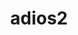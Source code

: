 ---
title: "adios2"
layout: cache
categories: [package, v0.20.0]
meta: {"versions": ["2.9.0"], "compilers": ["gcc@=11.1.0", "gcc@=7.3.1", "oneapi@=2023.0.0"], "oss": ["amzn2", "ubuntu20.04"], "platforms": ["linux"], "targets": ["aarch64", "neoverse_n1", "ppc64le", "x86_64", "x86_64_v3"], "stacks": ["aws-ahug", "aws-ahug-aarch64", "aws-isc", "aws-isc-aarch64", "data-vis-sdk", "e4s", "e4s-oneapi", "e4s-power", "root"], "num_specs": 18, "num_specs_by_stack": {"root": 18, "aws-ahug-aarch64": 2, "aws-isc-aarch64": 2, "aws-ahug": 1, "aws-isc": 1, "data-vis-sdk": 4, "e4s-power": 4, "e4s-oneapi": 1, "e4s": 3}}
spec_details: [{"hash": "hxjtlz7dy3ayuory4vtfsaxhwnt44pt4", "compiler": "gcc@=7.3.1", "versions": ["2.9.0"], "os": "amzn2", "platform": "linux", "target": "aarch64", "variants": ["+blosc", "build_system=cmake", "build_type=Release", "+bzip2", "~cuda", "~dataspaces", "+fortran", "generator=make", "~hdf5", "~ipo", "~libpressio", "+mpi", "~pic", "+png", "~python", "+ssc", "+sst", "+sz", "+zfp"], "stacks": ["root", "aws-ahug-aarch64"], "size": "-", "tarball": "https://binaries.spack.io/v0.20.0/build_cache/linux-amzn2-aarch64/gcc-7.3.1/adios2-2.9.0/linux-amzn2-aarch64-gcc-7.3.1-adios2-2.9.0-hxjtlz7dy3ayuory4vtfsaxhwnt44pt4.spack"}, {"hash": "6fwpsrf5xqwvocisn3ptnba4ea74iabv", "compiler": "gcc@=7.3.1", "versions": ["2.9.0"], "os": "amzn2", "platform": "linux", "target": "aarch64", "variants": ["+blosc", "build_system=cmake", "build_type=Release", "+bzip2", "~cuda", "~dataspaces", "~fortran", "generator=make", "~hdf5", "~ipo", "~libpressio", "+mpi", "~pic", "+png", "~python", "+ssc", "+sst", "+sz", "+zfp"], "stacks": ["root", "aws-isc-aarch64"], "size": "-", "tarball": "https://binaries.spack.io/v0.20.0/build_cache/linux-amzn2-aarch64/gcc-7.3.1/adios2-2.9.0/linux-amzn2-aarch64-gcc-7.3.1-adios2-2.9.0-6fwpsrf5xqwvocisn3ptnba4ea74iabv.spack"}, {"hash": "g6nb2zo36hfxycbfgd7vnaovmi5y76w6", "compiler": "gcc@=7.3.1", "versions": ["2.9.0"], "os": "amzn2", "platform": "linux", "target": "neoverse_n1", "variants": ["+blosc", "build_system=cmake", "build_type=Release", "+bzip2", "~cuda", "~dataspaces", "+fortran", "generator=make", "~hdf5", "~ipo", "~libpressio", "+mpi", "~pic", "+png", "~python", "+ssc", "+sst", "+sz", "+zfp"], "stacks": ["root", "aws-ahug-aarch64"], "size": "-", "tarball": "https://binaries.spack.io/v0.20.0/build_cache/linux-amzn2-neoverse_n1/gcc-7.3.1/adios2-2.9.0/linux-amzn2-neoverse_n1-gcc-7.3.1-adios2-2.9.0-g6nb2zo36hfxycbfgd7vnaovmi5y76w6.spack"}, {"hash": "c4sterttqnjszpgejku3h3sayjlhmcrd", "compiler": "gcc@=7.3.1", "versions": ["2.9.0"], "os": "amzn2", "platform": "linux", "target": "neoverse_n1", "variants": ["+blosc", "build_system=cmake", "build_type=Release", "+bzip2", "~cuda", "~dataspaces", "~fortran", "generator=make", "~hdf5", "~ipo", "~libpressio", "+mpi", "~pic", "+png", "~python", "+ssc", "+sst", "+sz", "+zfp"], "stacks": ["root", "aws-isc-aarch64"], "size": "-", "tarball": "https://binaries.spack.io/v0.20.0/build_cache/linux-amzn2-neoverse_n1/gcc-7.3.1/adios2-2.9.0/linux-amzn2-neoverse_n1-gcc-7.3.1-adios2-2.9.0-c4sterttqnjszpgejku3h3sayjlhmcrd.spack"}, {"hash": "7rfbniuqmi7iqpt4jt4obfcdwil5buqd", "compiler": "gcc@=7.3.1", "versions": ["2.9.0"], "os": "amzn2", "platform": "linux", "target": "x86_64_v3", "variants": ["+blosc", "build_system=cmake", "build_type=Release", "+bzip2", "~cuda", "~dataspaces", "+fortran", "generator=make", "~hdf5", "~ipo", "~libpressio", "+mpi", "~pic", "+png", "~python", "+ssc", "+sst", "+sz", "+zfp"], "stacks": ["aws-ahug", "root"], "size": "-", "tarball": "https://binaries.spack.io/v0.20.0/build_cache/linux-amzn2-x86_64_v3/gcc-7.3.1/adios2-2.9.0/linux-amzn2-x86_64_v3-gcc-7.3.1-adios2-2.9.0-7rfbniuqmi7iqpt4jt4obfcdwil5buqd.spack"}, {"hash": "qjnnldjckqgmroxz5v3tf46flcdnto2v", "compiler": "gcc@=7.3.1", "versions": ["2.9.0"], "os": "amzn2", "platform": "linux", "target": "x86_64_v3", "variants": ["+blosc", "build_system=cmake", "build_type=Release", "+bzip2", "~cuda", "~dataspaces", "~fortran", "generator=make", "~hdf5", "~ipo", "~libpressio", "+mpi", "~pic", "+png", "~python", "+ssc", "+sst", "+sz", "+zfp"], "stacks": ["root", "aws-isc"], "size": "-", "tarball": "https://binaries.spack.io/v0.20.0/build_cache/linux-amzn2-x86_64_v3/gcc-7.3.1/adios2-2.9.0/linux-amzn2-x86_64_v3-gcc-7.3.1-adios2-2.9.0-qjnnldjckqgmroxz5v3tf46flcdnto2v.spack"}, {"hash": "nkmfnmnjjcd5dcq4mxhwf4gyl6zmagix", "compiler": "gcc@=11.1.0", "versions": ["2.9.0"], "os": "ubuntu20.04", "platform": "linux", "target": "x86_64_v3", "variants": ["+blosc", "build_system=cmake", "build_type=Release", "+bzip2", "~cuda", "+dataman", "~dataspaces", "+fortran", "generator=make", "+hdf5", "~ipo", "~libpressio", "+mpi", "+pic", "+png", "+python", "+shared", "+ssc", "+sst", "+sz", "+zfp"], "stacks": ["root", "data-vis-sdk"], "size": "-", "tarball": "https://binaries.spack.io/v0.20.0/build_cache/linux-ubuntu20.04-x86_64_v3/gcc-11.1.0/adios2-2.9.0/linux-ubuntu20.04-x86_64_v3-gcc-11.1.0-adios2-2.9.0-nkmfnmnjjcd5dcq4mxhwf4gyl6zmagix.spack"}, {"hash": "jemd4vfb232jnmbmqaomi7mi4ycfs5y2", "compiler": "gcc@=11.1.0", "versions": ["2.9.0"], "os": "ubuntu20.04", "platform": "linux", "target": "ppc64le", "variants": ["+blosc", "build_system=cmake", "build_type=Release", "+bzip2", "~cuda", "+dataman", "~dataspaces", "+fortran", "generator=make", "+hdf5", "~ipo", "~libpressio", "+mpi", "+pic", "+png", "+python", "+shared", "+ssc", "+sst", "+sz", "+zfp"], "stacks": ["root", "e4s-power"], "size": "-", "tarball": "https://binaries.spack.io/v0.20.0/build_cache/linux-ubuntu20.04-ppc64le/gcc-11.1.0/adios2-2.9.0/linux-ubuntu20.04-ppc64le-gcc-11.1.0-adios2-2.9.0-jemd4vfb232jnmbmqaomi7mi4ycfs5y2.spack"}, {"hash": "36eh2n2aqf7fcjae4tr24qv5du6mmzbw", "compiler": "gcc@=11.1.0", "versions": ["2.9.0"], "os": "ubuntu20.04", "platform": "linux", "target": "ppc64le", "variants": ["+blosc", "build_system=cmake", "build_type=Release", "+bzip2", "~cuda", "~dataspaces", "+fortran", "generator=make", "~hdf5", "~ipo", "~libpressio", "+mpi", "~pic", "+png", "~python", "+ssc", "+sst", "+sz", "+zfp"], "stacks": ["root", "e4s-power"], "size": "-", "tarball": "https://binaries.spack.io/v0.20.0/build_cache/linux-ubuntu20.04-ppc64le/gcc-11.1.0/adios2-2.9.0/linux-ubuntu20.04-ppc64le-gcc-11.1.0-adios2-2.9.0-36eh2n2aqf7fcjae4tr24qv5du6mmzbw.spack"}, {"hash": "n3qowyfp7zb7v27kfzfj46mkl47g3lhy", "compiler": "gcc@=11.1.0", "versions": ["2.9.0"], "os": "ubuntu20.04", "platform": "linux", "target": "ppc64le", "variants": ["+blosc", "build_system=cmake", "build_type=Release", "+bzip2", "~cuda", "~dataspaces", "+fortran", "generator=make", "~hdf5", "~ipo", "~libpressio", "+mpi", "~pic", "+png", "~python", "+ssc", "+sst", "+sz", "+zfp"], "stacks": ["root", "e4s-power"], "size": "-", "tarball": "https://binaries.spack.io/v0.20.0/build_cache/linux-ubuntu20.04-ppc64le/gcc-11.1.0/adios2-2.9.0/linux-ubuntu20.04-ppc64le-gcc-11.1.0-adios2-2.9.0-n3qowyfp7zb7v27kfzfj46mkl47g3lhy.spack"}, {"hash": "ubm6ey3ug7lfd337wtdxszltk2j6fu5c", "compiler": "gcc@=11.1.0", "versions": ["2.9.0"], "os": "ubuntu20.04", "platform": "linux", "target": "ppc64le", "variants": ["+blosc", "build_system=cmake", "build_type=Release", "+bzip2", "+cuda", "cuda_arch=70", "+dataman", "~dataspaces", "+fortran", "generator=make", "+hdf5", "~ipo", "~libpressio", "+mpi", "+pic", "+png", "+python", "+shared", "+ssc", "+sst", "~sz", "+zfp"], "stacks": ["root", "e4s-power"], "size": "-", "tarball": "https://binaries.spack.io/v0.20.0/build_cache/linux-ubuntu20.04-ppc64le/gcc-11.1.0/adios2-2.9.0/linux-ubuntu20.04-ppc64le-gcc-11.1.0-adios2-2.9.0-ubm6ey3ug7lfd337wtdxszltk2j6fu5c.spack"}, {"hash": "sm73t64dp3qday6q7fip3llffnj4asr2", "compiler": "oneapi@=2023.0.0", "versions": ["2.9.0"], "os": "ubuntu20.04", "platform": "linux", "target": "x86_64", "variants": ["+blosc", "build_system=cmake", "build_type=Release", "+bzip2", "~cuda", "~dataspaces", "+fortran", "generator=make", "~hdf5", "~ipo", "~libpressio", "+mpi", "~pic", "+png", "~python", "+ssc", "+sst", "+sz", "+zfp"], "stacks": ["e4s-oneapi", "root"], "size": "-", "tarball": "https://binaries.spack.io/v0.20.0/build_cache/linux-ubuntu20.04-x86_64/oneapi-2023.0.0/adios2-2.9.0/linux-ubuntu20.04-x86_64-oneapi-2023.0.0-adios2-2.9.0-sm73t64dp3qday6q7fip3llffnj4asr2.spack"}, {"hash": "tvzvjpfqtjouknfum7puyn233qzgikaq", "compiler": "gcc@=11.1.0", "versions": ["2.9.0"], "os": "ubuntu20.04", "platform": "linux", "target": "x86_64_v3", "variants": ["+blosc", "build_system=cmake", "build_type=Release", "+bzip2", "~cuda", "+dataman", "~dataspaces", "+fortran", "generator=make", "+hdf5", "~ipo", "~libpressio", "+mpi", "+pic", "+png", "+python", "+shared", "+ssc", "+sst", "+sz", "+zfp"], "stacks": ["root", "data-vis-sdk"], "size": "-", "tarball": "https://binaries.spack.io/v0.20.0/build_cache/linux-ubuntu20.04-x86_64_v3/gcc-11.1.0/adios2-2.9.0/linux-ubuntu20.04-x86_64_v3-gcc-11.1.0-adios2-2.9.0-tvzvjpfqtjouknfum7puyn233qzgikaq.spack"}, {"hash": "ho6hz7eyemot26vkbrde5xwzo46e62h6", "compiler": "gcc@=11.1.0", "versions": ["2.9.0"], "os": "ubuntu20.04", "platform": "linux", "target": "x86_64_v3", "variants": ["+blosc", "build_system=cmake", "build_type=Release", "+bzip2", "~cuda", "+dataman", "~dataspaces", "+fortran", "generator=make", "+hdf5", "~ipo", "~libpressio", "+mpi", "+pic", "+png", "+python", "+shared", "+ssc", "+sst", "+sz", "+zfp"], "stacks": ["e4s", "root"], "size": "-", "tarball": "https://binaries.spack.io/v0.20.0/build_cache/linux-ubuntu20.04-x86_64_v3/gcc-11.1.0/adios2-2.9.0/linux-ubuntu20.04-x86_64_v3-gcc-11.1.0-adios2-2.9.0-ho6hz7eyemot26vkbrde5xwzo46e62h6.spack"}, {"hash": "5z7g2brpa3xqadlxiqwnd5grzcqxvzdu", "compiler": "gcc@=11.1.0", "versions": ["2.9.0"], "os": "ubuntu20.04", "platform": "linux", "target": "x86_64_v3", "variants": ["+blosc", "build_system=cmake", "build_type=Release", "+bzip2", "~cuda", "+dataman", "~dataspaces", "+fortran", "generator=make", "+hdf5", "~ipo", "~libpressio", "+mpi", "+pic", "+png", "+python", "+shared", "+ssc", "+sst", "+sz", "+zfp"], "stacks": ["root", "data-vis-sdk"], "size": "-", "tarball": "https://binaries.spack.io/v0.20.0/build_cache/linux-ubuntu20.04-x86_64_v3/gcc-11.1.0/adios2-2.9.0/linux-ubuntu20.04-x86_64_v3-gcc-11.1.0-adios2-2.9.0-5z7g2brpa3xqadlxiqwnd5grzcqxvzdu.spack"}, {"hash": "o6qc2i22n4u53wve73icfy4mfji2tamp", "compiler": "gcc@=11.1.0", "versions": ["2.9.0"], "os": "ubuntu20.04", "platform": "linux", "target": "x86_64_v3", "variants": ["+blosc", "build_system=cmake", "build_type=Release", "+bzip2", "~cuda", "+dataman", "~dataspaces", "+fortran", "generator=make", "+hdf5", "~ipo", "~libpressio", "+mpi", "+pic", "+png", "+python", "+shared", "+ssc", "+sst", "+sz", "+zfp"], "stacks": ["root", "data-vis-sdk"], "size": "-", "tarball": "https://binaries.spack.io/v0.20.0/build_cache/linux-ubuntu20.04-x86_64_v3/gcc-11.1.0/adios2-2.9.0/linux-ubuntu20.04-x86_64_v3-gcc-11.1.0-adios2-2.9.0-o6qc2i22n4u53wve73icfy4mfji2tamp.spack"}, {"hash": "fmd47ikqn27xatevq5ugfqfn6uxowdyj", "compiler": "gcc@=11.1.0", "versions": ["2.9.0"], "os": "ubuntu20.04", "platform": "linux", "target": "x86_64_v3", "variants": ["+blosc", "build_system=cmake", "build_type=Release", "+bzip2", "+cuda", "cuda_arch=80", "+dataman", "~dataspaces", "+fortran", "generator=make", "+hdf5", "~ipo", "~libpressio", "+mpi", "+pic", "+png", "+python", "+shared", "+ssc", "+sst", "~sz", "+zfp"], "stacks": ["e4s", "root"], "size": "-", "tarball": "https://binaries.spack.io/v0.20.0/build_cache/linux-ubuntu20.04-x86_64_v3/gcc-11.1.0/adios2-2.9.0/linux-ubuntu20.04-x86_64_v3-gcc-11.1.0-adios2-2.9.0-fmd47ikqn27xatevq5ugfqfn6uxowdyj.spack"}, {"hash": "4ek7sm6tifpz6oujw23qtkeqqdu6nqqe", "compiler": "gcc@=11.1.0", "versions": ["2.9.0"], "os": "ubuntu20.04", "platform": "linux", "target": "x86_64_v3", "variants": ["+blosc", "build_system=cmake", "build_type=Release", "+bzip2", "~cuda", "~dataspaces", "+fortran", "generator=make", "~hdf5", "~ipo", "~libpressio", "+mpi", "~pic", "+png", "~python", "+ssc", "+sst", "+sz", "+zfp"], "stacks": ["e4s", "root"], "size": "-", "tarball": "https://binaries.spack.io/v0.20.0/build_cache/linux-ubuntu20.04-x86_64_v3/gcc-11.1.0/adios2-2.9.0/linux-ubuntu20.04-x86_64_v3-gcc-11.1.0-adios2-2.9.0-4ek7sm6tifpz6oujw23qtkeqqdu6nqqe.spack"}]
---
